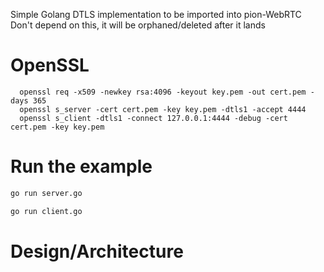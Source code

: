 Simple Golang DTLS implementation to be imported into pion-WebRTC
Don't depend on this, it will be orphaned/deleted after it lands

# OpenSSL
```
  openssl req -x509 -newkey rsa:4096 -keyout key.pem -out cert.pem -days 365
  openssl s_server -cert cert.pem -key key.pem -dtls1 -accept 4444
  openssl s_client -dtls1 -connect 127.0.0.1:4444 -debug -cert cert.pem -key key.pem
```

# Run the example

```sh
go run server.go
```

```sh
go run client.go
```

# Design/Architecture
